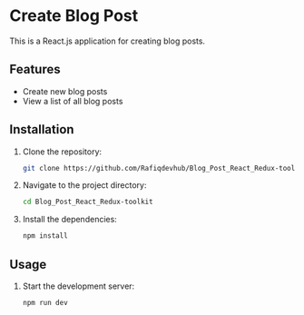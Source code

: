 # Create Blog Post

This is a React.js application for creating blog posts.

## Features

- Create new blog posts
- View a list of all blog posts

## Installation

1. Clone the repository:
   ```bash
   git clone https://github.com/Rafiqdevhub/Blog_Post_React_Redux-toolkit.git
   ```
2. Navigate to the project directory:
   ```bash
   cd Blog_Post_React_Redux-toolkit
   ```
3. Install the dependencies:
   ```bash
   npm install
   ```

## Usage

1. Start the development server:
   ```bash
   npm run dev
   ```
